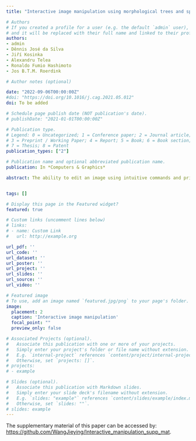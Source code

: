 ```yaml
---
title: "Interactive image manipulation using morphological trees and spline-based skeletons"

# Authors
# If you created a profile for a user (e.g. the default `admin` user), write the username (folder name) here 
# and it will be replaced with their full name and linked to their profile.
authors:
- admin
- Dênnis José da Silva
- Jiří Kosinka
- Alexandru Telea
- Ronaldo Fumio Hashimoto
- Jos B.T.M. Roerdink

# Author notes (optional)

date: "2022-09-06T00:00:00Z"
#doi: "https://doi.org/10.1016/j.cag.2021.05.012"
doi: To be added

# Schedule page publish date (NOT publication's date).
# publishDate: "2021-01-01T00:00:00Z"

# Publication type.
# Legend: 0 = Uncategorized; 1 = Conference paper; 2 = Journal article;
# 3 = Preprint / Working Paper; 4 = Report; 5 = Book; 6 = Book section;
# 7 = Thesis; 8 = Patent
publication_types: ["2"]

# Publication name and optional abbreviated publication name.
publication: In *Computers & Graphics*

abstract: The ability to edit an image using intuitive commands and primitives is a desired feature for any image editing software. In this paper, we combine recent results in medial axes with the well-established morphological tree representations to develop an interactive image editing tool that provides global and local image manipulation using high-level primitives. We propose a new way to render interactive morphological trees using icicle plots and introduce different ways of manipulating spline-based medial axis transforms for grayscale and colored image editing. Different applications of the tool, such as watermark removal, image deformation, dataset augmentation for machine learning, artistic illumination manipulation, image rearrangement, and clothing design, are described and showcased on examples.


tags: []

# Display this page in the Featured widget?
featured: true

# Custom links (uncomment lines below)
# links:
# - name: Custom Link
#   url: http://example.org

url_pdf: ''
url_code: ''
url_dataset: ''
url_poster: ''
url_project: ''
url_slides: ''
url_source: ''
url_video: ''

# Featured image
# To use, add an image named `featured.jpg/png` to your page's folder. 
image:
  placement: 2
  caption: 'Interactive image manipulation'
  focal_point: ""
  preview_only: false

# Associated Projects (optional).
#   Associate this publication with one or more of your projects.
#   Simply enter your project's folder or file name without extension.
#   E.g. `internal-project` references `content/project/internal-project/index.md`.
#   Otherwise, set `projects: []`.
# projects:
# - example

# Slides (optional).
#   Associate this publication with Markdown slides.
#   Simply enter your slide deck's filename without extension.
#   E.g. `slides: "example"` references `content/slides/example/index.md`.
#   Otherwise, set `slides: ""`.
# slides: example
---
```


The supplementary material of this paper can be accessed by: https://github.com/WangJieying/Interactive_manipulation_supp_mat.


